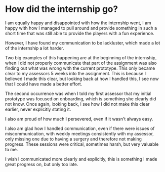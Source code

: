 # How did the internship go?

I am equally happy and disappointed with how the internship went, I am happy with how I managed to pull around and provide something in such a short time that was still able to provide the players with a fun experience.

However, I have found my communication to be lackluster, which made a lot of the internship a lot harder.

Two big examples of this happening are at the beginning of the internship, when I did not properly communicate that part of the assignment was also finding out what was wrong with the current prototype. This only became clear to my assessors 5 weeks into the assignment. This is because I believed I made this clear, but looking back at how I handled this, I see now that I could have made a better effort.

The second occurrence was when I told my first assessor that my initial prototype was focused on onboarding, which is something she clearly did not know. Once again, looking back, I see how I did not make this clear earlier, never explicitly stating it.

I also am proud of how much I persevered, even if it wasn't always easy.

I also am glad how I handled communication, even if there were issues of miscommunication, with weekly meetings consistently with my assessor, only missing one due to having a surgery and therefore not making progress. These sessions were critical, sometimes harsh, but very valuable to me.

I wish I communicated more clearly and explicitly, this is something I made great progress on, but only too late.&#x20;
